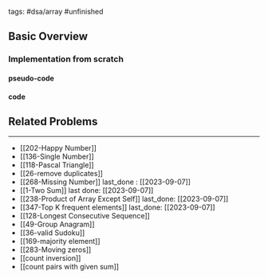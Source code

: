 tags: #dsa/array #unfinished
## Basic Overview

### Implementation from scratch
#### pseudo-code

#### code

## Related Problems
---
- [[202-Happy Number]]
- [[136-Single Number]]
- [[118-Pascal Triangle]]
- [[26-remove duplicates]]
- [[268-Missing Number]] last_done : [[2023-09-07]]
- [[1-Two Sum]] last done: [[2023-09-07]]
- [[238-Product of Array Except Self]] last_done: [[2023-09-07]]
- [[347-Top K frequent elements]] last_done: [[2023-09-07]]
- [[128-Longest Consecutive Sequence]]
- [[49-Group Anagram]]
- [[36-valid Sudoku]]
- [[169-majority element]]
- [[283-Moving zeros]]
- [[count inversion]]
- [[count pairs with given sum]]
